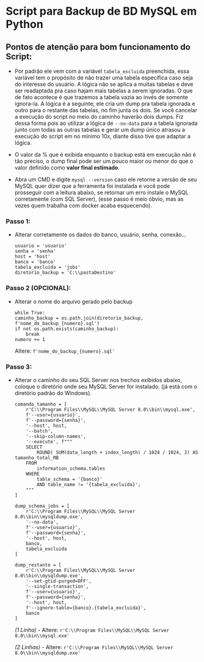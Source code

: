 # Script para Backup de BD MySQL em Python

## Pontos de atenção para bom funcionamento do Script:

- Por padrão ele vem com a variável ``tabela_excluida`` preenchida, essa variável tem o propósito de não trazer uma tabela específica caso seja do interesse do usuário. A lógica não se aplica a muitas tabelas e deve ser readaptada pra caso hajam mais tabelas a serem ignoradas. O que de fato acontece é que trazemos a tabela vazia ao invés de somente ignora-la. A lógica é a seguinte, ele cria um dump pra tabela ignorada e outro para o restante das tabelas, no fim junta os dois. Se você cancelar a execução do script no meio do caminho haverão dois dumps. Fiz dessa forma pois ao utilizar a lógica de ``--no-data`` para a tabela ignorada junto com todas as outras tabelas e gerar um dump único atrasou a execução do script em no mínimo 10x, diante disso tive que adaptar a lógica.

- O valor da % que é exibida enquanto o backup está em execução não é tão preciso, o dump final pode ser um pouco maior ou menor do que o valor definido como **valor final estimado**.

- Abra um CMD e digite ``mysql --version`` caso ele retorne a versão de seu MySQL quer dizer que a ferramenta foi instalada e você pode prosseguir com a leitura abaixo, se retornar um erro instale o MySQL corretamente (com SQL Server), (esse passo é meio óbvio, mas as vezes quem trabalha com docker acaba esquecendo).

### Passo 1:
- Alterar corretamente os dados do banco, usuário, senha, conexão...

    ```
    usuario = 'usuario'
    senha = 'senha'
    host = 'host'
    banco = 'banco'
    tabela_excluida = 'jobs'
    diretorio_backup = 'C:\\pastaDestino' 
    ```

### Passo 2 (OPCIONAL):
- Alterar o nome do arquivo gerado pelo backup

    ```
    while True:
    caminho_backup = os.path.join(diretorio_backup, f'nome_do_backup_{numero}.sql')
    if not os.path.exists(caminho_backup):
        break
    numero += 1

    ```

    Altere:  ``f'nome_do_backup_{numero}.sql'``

### Passo 3:
- Alterar o caminho do seu SQL Server nos trechos exibidos abaixo, coloque o diretório onde seu MySQL Server for instalado. (já está com o diretório padrão do Windows).

    ```
    comando_tamanho = [
        r'C:\\Program Files\\MySQL\\MySQL Server 8.0\\bin\\mysql.exe', 
        f'--user={usuario}',
        f'--password={senha}',
        '--host', host,
        '--batch',
        '--skip-column-names',
        '--execute', f"""
        SELECT 
            ROUND( SUM(data_length + index_length) / 1024 / 1024, 2) AS tamanho_total_MB
        FROM 
            information_schema.tables
        WHERE 
            table_schema = '{banco}'
            AND table_name != '{tabela_excluida}';
        """
    ]

    dump_schema_jobs = [
        r'C:\\Program Files\\MySQL\\MySQL Server 8.0\\bin\\mysqldump.exe',
        '--no-data',
        f'--user={usuario}',
        f'--password={senha}',
        '--host', host,
        banco,
        tabela_excluida
    ]

    dump_restante = [
        r'C:\\Program Files\\MySQL\\MySQL Server 8.0\\bin\\mysqldump.exe',
        '--set-gtid-purged=OFF',
        '--single-transaction',
        f'--user={usuario}',
        f'--password={senha}',
        '--host', host,
        f'--ignore-table={banco}.{tabela_excluida}',
        banco
    ]
    ```

    *(1 Linha)* - 
    Altere:  ``r'C:\\Program Files\\MySQL\\MySQL Server 8.0\\bin\\mysql.exe'``

    *(2 Linhas)* - Altere:  ``r'C:\\Program Files\\MySQL\\MySQL Server 8.0\\bin\\mysqldump.exe'``
